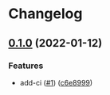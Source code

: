 # Changelog

## [0.1.0](https://github.com/rotsmi/release-please-test/compare/v0.0.10...v0.1.0) (2022-01-12)


### Features

* add-ci ([#1](https://github.com/rotsmi/release-please-test/issues/1)) ([c6e8999](https://github.com/rotsmi/release-please-test/commit/c6e8999fbb4a94f2bd0b493ab6981eae548ae8f1))
